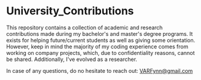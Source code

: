 # University_Contributions
This repository contains a collection of academic and research contributions made during my bachelor's and master's degree programs. It exists for helping future/current students as well as giving some orientation. However, keep in mind the majority of my coding experience comes from working on company projects, which, due to confidentiality reasons, cannot be shared. Additionally, I've evolved as a researcher.

In case of any questions, do no hesitate to reach out: VARFynn@gmail.com
